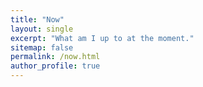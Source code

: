 ```yaml
---
title: "Now"
layout: single
excerpt: "What am I up to at the moment."
sitemap: false
permalink: /now.html
author_profile: true
---
```

